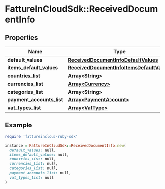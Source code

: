 # FattureInCloudSdk::ReceivedDocumentInfo

## Properties

| Name | Type | Description | Notes |
| ---- | ---- | ----------- | ----- |
| **default_values** | [**ReceivedDocumentInfoDefaultValues**](ReceivedDocumentInfoDefaultValues.md) |  | [optional] |
| **items_default_values** | [**ReceivedDocumentInfoItemsDefaultValues**](ReceivedDocumentInfoItemsDefaultValues.md) |  | [optional] |
| **countries_list** | **Array&lt;String&gt;** |  | [optional] |
| **currencies_list** | [**Array&lt;Currency&gt;**](Currency.md) |  | [optional] |
| **categories_list** | **Array&lt;String&gt;** |  | [optional] |
| **payment_accounts_list** | [**Array&lt;PaymentAccount&gt;**](PaymentAccount.md) |  | [optional] |
| **vat_types_list** | [**Array&lt;VatType&gt;**](VatType.md) |  | [optional] |

## Example

```ruby
require 'fattureincloud-ruby-sdk'

instance = FattureInCloudSdk::ReceivedDocumentInfo.new(
  default_values: null,
  items_default_values: null,
  countries_list: null,
  currencies_list: null,
  categories_list: null,
  payment_accounts_list: null,
  vat_types_list: null
)
```

